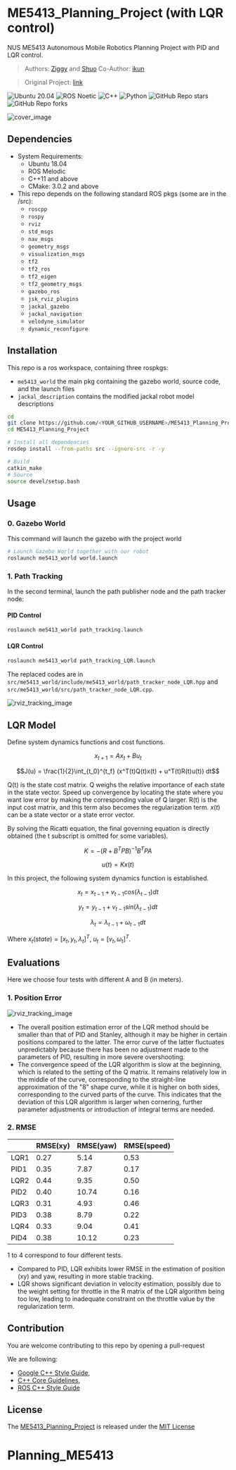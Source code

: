 # ME5413_Planning_Project (with LQR control)

NUS ME5413 Autonomous Mobile Robotics Planning Project with PID and LQR control.


> Authors: [Ziggy](https://github.com/ziggyhuang) and [Shuo](https://github.com/SS47816)
> Co-Author: [ikun](https://github.com/ccoopq)

>Original Project: [link](https://github.com/NUS-Advanced-Robotics-Centre/ME5413_Planning_Project)

![Ubuntu 20.04](https://img.shields.io/badge/OS-Ubuntu_20.04-informational?style=flat&logo=ubuntu&logoColor=white&color=2bbc8a)
![ROS Noetic](https://img.shields.io/badge/Tools-ROS_Noetic-informational?style=flat&logo=ROS&logoColor=white&color=2bbc8a)
![C++](https://img.shields.io/badge/Code-C++-informational?style=flat&logo=c%2B%2B&logoColor=white&color=2bbc8a)
![Python](https://img.shields.io/badge/Code-Python-informational?style=flat&logo=Python&logoColor=white&color=2bbc8a)
![GitHub Repo stars](https://img.shields.io/github/stars/NUS-Advanced-Robotics-Centre/ME5413_Planning_Project?color=FFE333)
![GitHub Repo forks](https://img.shields.io/github/forks/NUS-Advanced-Robotics-Centre/ME5413_Planning_Project?color=FFE333)

![cover_image](src/me5413_world/media/rviz_overview.png)

## Dependencies

- System Requirements:
  - Ubuntu 18.04
  - ROS Melodic
  - C++11 and above
  - CMake: 3.0.2 and above
- This repo depends on the following standard ROS pkgs (some are in the /src):
  - `roscpp`
  - `rospy`
  - `rviz`
  - `std_msgs`
  - `nav_msgs`
  - `geometry_msgs`
  - `visualization_msgs`
  - `tf2`
  - `tf2_ros`
  - `tf2_eigen`
  - `tf2_geometry_msgs`
  - `gazebo_ros`
  - `jsk_rviz_plugins`
  - `jackal_gazebo`
  - `jackal_navigation`
  - `velodyne_simulator`
  - `dynamic_reconfigure`

## Installation

This repo is a ros workspace, containing three rospkgs:

- `me5413_world` the main pkg containing the gazebo world, source code, and the launch files
- `jackal_description` contains the modified jackal robot model descriptions

```bash
cd
git clone https://github.com/<YOUR_GITHUB_USERNAME>/ME5413_Planning_Project.git
cd ME5413_Planning_Project

# Install all dependencies
rosdep install --from-paths src --ignore-src -r -y

# Build
catkin_make
# Source
source devel/setup.bash
```

## Usage

### 0. Gazebo World

This command will launch the gazebo with the project world

```bash
# Launch Gazebo World together with our robot
roslaunch me5413_world world.launch
```

### 1. Path Tracking

In the second terminal, launch the path publisher node and the path tracker node:

#### PID Control
```bash
roslaunch me5413_world path_tracking.launch
```

#### LQR Control
```bash
roslaunch me5413_world path_tracking_LQR.launch
```
The replaced codes are in `src/me5413_world/include/me5413_world/path_tracker_node_LQR.hpp` and `src/me5413_world/src/path_tracker_node_LQR.cpp`.

![rviz_tracking_image](src/me5413_world/media/rviz_tracking.png)


## LQR Model
Define system dynamics functions and cost functions.

$$x_{t+1}  =  Ax_t + Bu_t$$

$$J(u) = \frac{1}{2}\int_{t_0}^{t_f} (x^T(t)Q(t)x(t) + u^T(t)R(t)u(t)) dt$$

Q(t) is the state cost matrix. Q weighs the relative importance of each state in the state vector. Speed up convergence by locating the state where you want low error by making the corresponding value of Q larger. R(t) is the input cost matrix, and this term also becomes the regularization term. $x(t)$ can be a state vector or a state error vector.

By solving the Ricatti equation, the final governing equation is directly obtained (the t subscript is omitted for some variables).

$$K = -(R+B^TPB)^{-1}B^TPA$$

$$u(t) = Kx(t)$$

In this project, the following system dynamics function is established.

$$
x_t = x_{t-1} + v_{t-1}cos(\lambda_{t-1})dt
$$

$$
y_t = y_{t-1} + v_{t-1}sin(\lambda_{t-1})dt
$$

$$
\lambda_t = \lambda_{t-1} + \omega_{t-1}dt
$$

Where $x_t(state) = [x_t, y_t, \lambda_t]^T$, $u_t = [v_t, \omega_t]^T$.

## Evaluations
Here we choose four tests with different A and B (in meters). 

### 1. Position Error
![rviz_tracking_image](pos_error.png)
 - The overall position estimation error of the LQR method should be smaller than that of PID and Stanley, although it may be higher in certain positions compared to the latter. The error curve of the latter fluctuates unpredictably because there has been no adjustment made to the parameters of PID, resulting in more severe overshooting. 
 - The convergence speed of the LQR algorithm is slow at the beginning, which is related to the setting of the Q matrix. It remains relatively low in the middle of the curve, corresponding to the straight-line approximation of the "8" shape curve, while it is higher on both sides, corresponding to the curved parts of the curve. This indicates that the deviation of this LQR algorithm is larger when cornering, further parameter adjustments or introduction of integral terms are needed.

### 2. RMSE
|   | RMSE(xy) | RMSE(yaw) | RMSE(speed) |
| ----- | ----- | ----- | ----- |
| LQR1 | 0.27 | 5.14 | 0.53 |
| PID1 | 0.35 | 7.87 | 0.17 |
| LQR2 | 0.44 | 9.35 | 0.50 |
| PID2 | 0.40 | 10.74 | 0.16 |
| LQR3 | 0.31 | 4.93 | 0.46 |
| PID3 | 0.38 | 8.79 | 0.22 |
| LQR4 | 0.33 | 9.04 | 0.41 |
| PID4 | 0.38 | 10.12 | 0.23 |

1 to 4 correspond to four different tests. 
- Compared to PID, LQR exhibits lower RMSE in the estimation of position (xy) and yaw, resulting in more stable tracking.
- LQR shows significant deviation in velocity estimation, possibly due to the weight setting for throttle in the R matrix of the LQR algorithm being too low, leading to inadequate constraint on the throttle value by the regularization term.


## Contribution

You are welcome contributing to this repo by opening a pull-request

We are following:

- [Google C++ Style Guide](https://google.github.io/styleguide/cppguide.html),
- [C++ Core Guidelines](https://isocpp.github.io/CppCoreGuidelines/CppCoreGuidelines#main),
- [ROS C++ Style Guide](http://wiki.ros.org/CppStyleGuide)

## License

The [ME5413_Planning_Project](https://github.com/NUS-Advanced-Robotics-Centre/ME5413_Planning_Project) is released under the [MIT License](https://github.com/NUS-Advanced-Robotics-Centre/ME5413_Planning_Project/blob/main/LICENSE)
# Planning_ME5413

